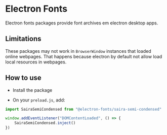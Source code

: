 # Electron Fonts

Electron fonts packages provide font archives em electron desktop apps.

## Limitations

These packages may not work in `BrowserWindow` instances that loaded online webpages. That happens because electron by default not allow load local resources in webpages.

## How to use

* Install the package

* On your `preload.js`, add:

```ts
import SairaSemiCondensed from "@electron-fonts/saira-semi-condensed"

window.addEventListener("DOMContentLoaded", () => {
    SairaSemiCondensed.inject()
})
```